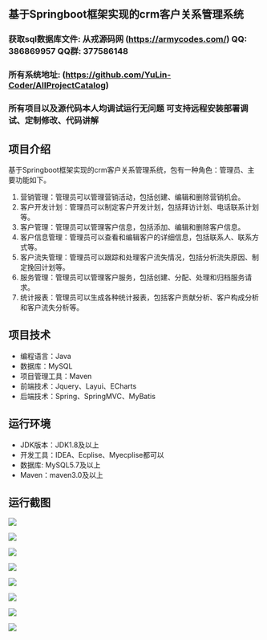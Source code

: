 ## 基于Springboot框架实现的crm客户关系管理系统

###  获取sql数据库文件: 从戎源码网 (https://armycodes.com/) QQ: 386869957 QQ群: 377586148
###  所有系统地址: (https://github.com/YuLin-Coder/AllProjectCatalog) 
###  所有项目以及源代码本人均调试运行无问题 可支持远程安装部署调试、定制修改、代码讲解

## 项目介绍
基于Springboot框架实现的crm客户关系管理系统，包有一种角色：管理员、主要功能如下。

1. 营销管理：管理员可以管理营销活动，包括创建、编辑和删除营销机会。
2. 客户开发计划：管理员可以制定客户开发计划，包括拜访计划、电话联系计划等。
3. 客户管理：管理员可以管理客户信息，包括添加、编辑和删除客户信息。
4. 客户信息管理：管理员可以查看和编辑客户的详细信息，包括联系人、联系方式等。
5. 客户流失管理：管理员可以跟踪和处理客户流失情况，包括分析流失原因、制定挽回计划等。
6. 服务管理：管理员可以管理客户服务，包括创建、分配、处理和归档服务请求。
7. 统计报表：管理员可以生成各种统计报表，包括客户贡献分析、客户构成分析和客户流失分析等。

## 项目技术
- 编程语言：Java
- 数据库：MySQL
- 项目管理工具：Maven
- 前端技术：Jquery、Layui、ECharts
- 后端技术：Spring、SpringMVC、MyBatis

## 运行环境
- JDK版本：JDK1.8及以上
- 开发工具：IDEA、Ecplise、Myecplise都可以
- 数据库: MySQL5.7及以上
- Maven：maven3.0及以上

## 运行截图
![](screenshot/1.png)

![](screenshot/2.png)

![](screenshot/3.png)

![](screenshot/4.png)

![](screenshot/5.png)

![](screenshot/6.png)

![](screenshot/7.png)

![](screenshot/8.png)
